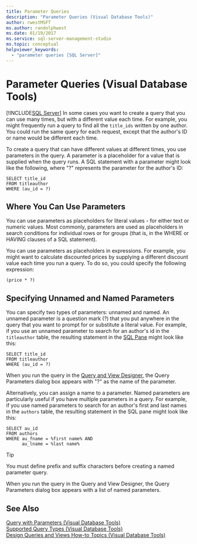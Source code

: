 ```yaml
---
title: Parameter Queries
description: "Parameter Queries (Visual Database Tools)"
author: rwestMSFT
ms.author: randolphwest
ms.date: 01/19/2017
ms.service: sql-server-management-studio
ms.topic: conceptual
helpviewer_keywords:
  - "parameter queries [SQL Server]"
---
```

# Parameter Queries (Visual Database Tools)
[!INCLUDE[SQL Server](../includes/applies-to-version/sqlserver.md)]
In some cases you want to create a query that you can use many times, but with a different value each time. For example, you might frequently run a query to find all the `title_ids` written by one author. You could run the same query for each request, except that the author's ID or name would be different each time.  
  
To create a query that can have different values at different times, you use parameters in the query. A parameter is a placeholder for a value that is supplied when the query runs. A SQL statement with a parameter might look like the following, where "?" represents the parameter for the author's ID:  
  
```  
SELECT title_id  
FROM titleauthor  
WHERE (au_id = ?)  
```  
  
## Where You Can Use Parameters  
You can use parameters as placeholders for literal values - for either text or numeric values. Most commonly, parameters are used as placeholders in search conditions for individual rows or for groups (that is, in the WHERE or HAVING clauses of a SQL statement).  
  
You can use parameters as placeholders in expressions. For example, you might want to calculate discounted prices by supplying a different discount value each time you run a query. To do so, you could specify the following expression:  
  
```  
(price * ?)  
```  
  
## Specifying Unnamed and Named Parameters  
You can specify two types of parameters: unnamed and named. An unnamed parameter is a question mark (?) that you put anywhere in the query that you want to prompt for or substitute a literal value. For example, if you use an unnamed parameter to search for an author's id in the `titleauthor` table, the resulting statement in the [SQL Pane](sql-pane-visual-database-tools.md) might look like this:  
  
```  
SELECT title_id  
FROM titleauthor  
WHERE (au_id = ?)  
```  
  
When you run the query in the [Query and View Designer](query-and-view-designer-tools-visual-database-tools.md), the Query Parameters dialog box appears with "?" as the name of the parameter.  
  
Alternatively, you can assign a name to a parameter. Named parameters are particularly useful if you have multiple parameters in a query. For example, if you use named parameters to search for an author's first and last names in the `authors` table, the resulting statement in the SQL pane might look like this:  
  
```  
SELECT au_id  
FROM authors  
WHERE au_fname = %first name% AND  
      au_lname = %last name%  
```  
  
> [!TIP]  
> You must define prefix and suffix characters before creating a named parameter query.  
  
When you run the query in the Query and View Designer, the Query Parameters dialog box appears with a list of named parameters.  
  
## See Also  
[Query with Parameters &#40;Visual Database Tools&#41;](query-with-parameters-visual-database-tools.md)  
[Supported Query Types &#40;Visual Database Tools&#41;](supported-query-types-visual-database-tools.md)  
[Design Queries and Views How-to Topics &#40;Visual Database Tools&#41;](design-queries-and-views-how-to-topics-visual-database-tools.md)  
  
